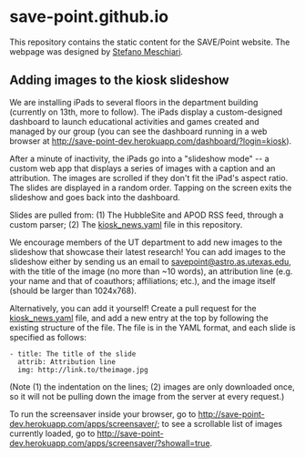 # save-point.github.io
This repository contains the static content for the SAVE/Point website. The webpage was designed by [Stefano Meschiari](http://www.github.com/stefano-meschiari).

## Adding images to the kiosk slideshow
We are installing iPads to several floors in the department building (currently on 13th, more to follow). 
The iPads display a custom-designed dashboard to launch educational activities and games created and managed by our group
(you can see the dashboard running in a web browser at http://save-point-dev.herokuapp.com/dashboard/?login=kiosk). 

After a minute of inactivity, the iPads go into a "slideshow mode" -- a custom web app that displays a series of images
with a caption and an attribution. The images are scrolled if they don't fit the iPad's aspect ratio. The slides are
displayed in a random order. Tapping on the screen exits the slideshow and goes back into the dashboard.

Slides are pulled from:
  (1) The HubbleSite and APOD RSS feed, through a custom parser;
  (2) The [kiosk_news.yaml](kiosk_news.yaml) file in this repository.
  
We encourage members of the UT department to add new images to the slideshow that showcase their latest research! You can add
images to the slideshow either by sending us an email to savepoint@astro.as.utexas.edu, with the title of the image (no more than ~10 words), an attribution
line (e.g. your name and that of coauthors; affiliations; etc.), and the image itself (should be larger than 1024x768). 

Alternatively, you can add it yourself! Create a pull request for the [kiosk_news.yaml](kiosk_news.yaml) file, and add a new
entry at the top by following the existing structure of the file. The file is in the YAML format, and each slide is specified as follows:
```
- title: The title of the slide
  attrib: Attribution line
  img: http://link.to/theimage.jpg
```

(Note (1) the indentation on the lines; (2) images are only downloaded once, so it will not be pulling down the image from the server at every request.)

To run the screensaver inside your browser, go to http://save-point-dev.herokuapp.com/apps/screensaver/; to see a scrollable list of images currently loaded, go to http://save-point-dev.herokuapp.com/apps/screensaver/?showall=true.
